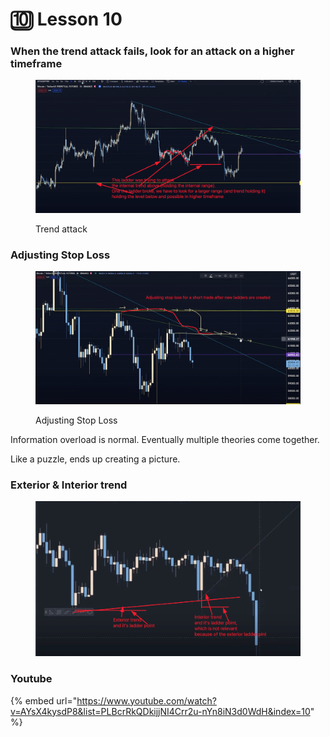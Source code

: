 # 🔟 Lesson 10

### When the trend attack fails, look for an attack on a higher timeframe

<figure><img src="../../.gitbook/assets/image (10).png" alt=""><figcaption><p>Trend attack</p></figcaption></figure>

### Adjusting Stop Loss

<figure><img src="../../.gitbook/assets/image (19).png" alt=""><figcaption><p>Adjusting Stop Loss</p></figcaption></figure>

Information overload is normal. Eventually multiple theories come together.&#x20;

Like a puzzle, ends up creating a picture.

### Exterior & Interior trend

<figure><img src="../../.gitbook/assets/image (8).png" alt=""><figcaption></figcaption></figure>

### Youtube

{% embed url="https://www.youtube.com/watch?v=AYsX4kysdP8&list=PLBcrRkQDkijjNI4Crr2u-nYn8iN3d0WdH&index=10" %}
